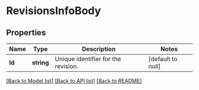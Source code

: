 # RevisionsInfoBody

## Properties
Name | Type | Description | Notes
------------ | ------------- | ------------- | -------------
**Id** | **string** | Unique identifier for the revision. | [default to null]

[[Back to Model list]](../README.md#documentation-for-models) [[Back to API list]](../README.md#documentation-for-api-endpoints) [[Back to README]](../README.md)


